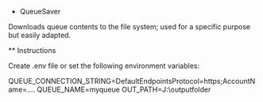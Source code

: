 - QueueSaver

Downloads queue contents to the file system; used for a specific purpose
but easily adapted.

\*\* Instructions

Create .env file or set the following environment variables:

QUEUE_CONNECTION_STRING=DefaultEndpointsProtocol=https;AccountName=....
QUEUE_NAME=myqueue
OUT_PATH=J:\outputfolder
